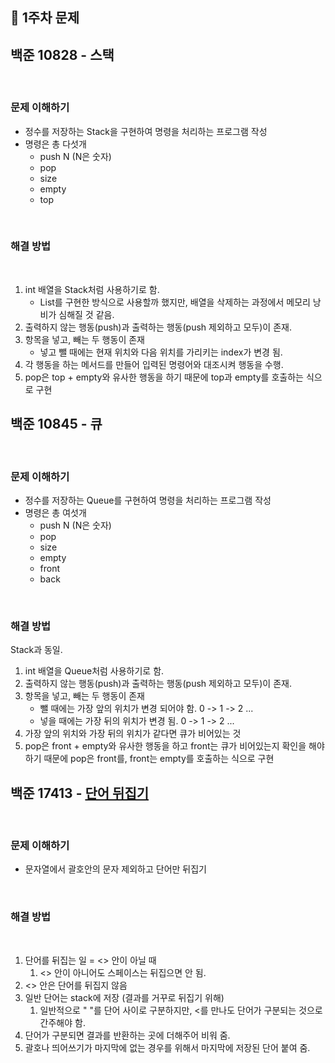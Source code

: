 ## 📍 1주차 문제

## 백준 10828 - 스택
<br>

### 문제 이해하기
- 정수를 저장하는 Stack을 구현하여 명령을 처리하는 프로그램 작성
- 명령은 총 다섯개  
  - push N (N은 숫자)
  - pop
  - size
  - empty
  - top
  
<br>

### 해결 방법
<br>

1. int 배열을 Stack처럼 사용하기로 함.
   - List를 구현한 방식으로 사용할까 했지만, 배열을 삭제하는 과정에서 메모리 낭비가 심해질 것 같음.
2. 출력하지 않는 행동(push)과 출력하는 행동(push 제외하고 모두)이 존재.
3. 항목을 넣고, 빼는 두 행동이 존재
   - 넣고 뺄 때에는 현재 위치와 다음 위치를 가리키는 index가 변경 됨.
4. 각 행동을 하는 메서드를 만들어 입력된 명령어와 대조시켜 행동을 수행.
5. pop은 top + empty와 유사한 행동을 하기 때문에 top과 empty를 호출하는 식으로 구현


## 백준 10845 - 큐
<br>

### 문제 이해하기
- 정수를 저장하는 Queue를 구현하여 명령을 처리하는 프로그램 작성
- 명령은 총 여섯개
    - push N (N은 숫자)
    - pop
    - size
    - empty
    - front
    - back

<br>

### 해결 방법
Stack과 동일.
<br>

1. int 배열을 Queue처럼 사용하기로 함.
2. 출력하지 않는 행동(push)과 출력하는 행동(push 제외하고 모두)이 존재.
3. 항목을 넣고, 빼는 두 행동이 존재
    - 뺄 때에는 가장 앞의 위치가 변경 되어야 함. 0 -> 1 -> 2 ...
    - 넣을 때에는 가장 뒤의 위치가 변경 됨. 0 -> 1 -> 2 ...
4. 가장 앞의 위치와 가장 뒤의 위치가 같다면 큐가 비어있는 것
5. pop은 front + empty와 유사한 행동을 하고 front는 큐가 비어있는지 확인을 해야하기 때문에 pop은 front를, front는 empty를 호출하는 식으로 구현

## 백준 17413 - <a href="https://www.acmicpc.net/problem/17413">단어 뒤집기</a>

<br>

### 문제 이해하기
- 문자열에서 괄호안의 문자 제외하고 단어만 뒤집기

<br>

### 해결 방법
<br>

1. 단어를 뒤집는 일 = <> 안이 아닐 때
   1. <> 안이 아니어도 스페이스는 뒤집으면 안 됨.
2. <> 안은 단어를 뒤집지 않음 
3. 일반 단어는 stack에 저장 (결과를 거꾸로 뒤집기 위해) 
   1. 일반적으로 " "를 단어 사이로 구분하지만, <를 만나도 단어가 구분되는 것으로 간주해야 함.
4. 단어가 구분되면 결과를 반환하는 곳에 더해주어 비워 줌.
5. 괄호나 띄어쓰기가 마지막에 없는 경우를 위해서 마지막에 저장된 단어 붙여 줌.


